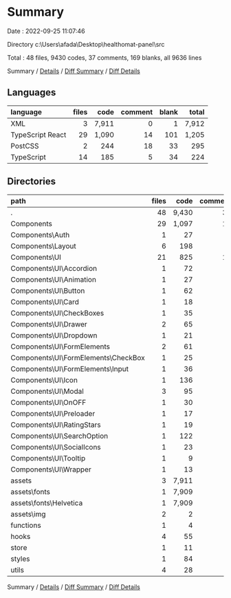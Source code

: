 # Summary

Date : 2022-09-25 11:07:46

Directory c:\\Users\\afada\\Desktop\\healthomat-panel\\src

Total : 48 files,  9430 codes, 37 comments, 169 blanks, all 9636 lines

Summary / [Details](details.md) / [Diff Summary](diff.md) / [Diff Details](diff-details.md)

## Languages
| language | files | code | comment | blank | total |
| :--- | ---: | ---: | ---: | ---: | ---: |
| XML | 3 | 7,911 | 0 | 1 | 7,912 |
| TypeScript React | 29 | 1,090 | 14 | 101 | 1,205 |
| PostCSS | 2 | 244 | 18 | 33 | 295 |
| TypeScript | 14 | 185 | 5 | 34 | 224 |

## Directories
| path | files | code | comment | blank | total |
| :--- | ---: | ---: | ---: | ---: | ---: |
| . | 48 | 9,430 | 37 | 169 | 9,636 |
| Components | 29 | 1,097 | 16 | 107 | 1,220 |
| Components\\Auth | 1 | 27 | 1 | 5 | 33 |
| Components\\Layout | 6 | 198 | 1 | 20 | 219 |
| Components\\UI | 21 | 825 | 14 | 81 | 920 |
| Components\\UI\\Accordion | 1 | 72 | 2 | 7 | 81 |
| Components\\UI\\Animation | 1 | 27 | 0 | 3 | 30 |
| Components\\UI\\Button | 1 | 62 | 0 | 6 | 68 |
| Components\\UI\\Card | 1 | 18 | 0 | 2 | 20 |
| Components\\UI\\CheckBoxes | 1 | 35 | 0 | 5 | 40 |
| Components\\UI\\Drawer | 2 | 65 | 5 | 6 | 76 |
| Components\\UI\\Dropdown | 1 | 21 | 0 | 1 | 22 |
| Components\\UI\\FormElements | 2 | 61 | 0 | 6 | 67 |
| Components\\UI\\FormElements\\CheckBox | 1 | 25 | 0 | 4 | 29 |
| Components\\UI\\FormElements\\Input | 1 | 36 | 0 | 2 | 38 |
| Components\\UI\\Icon | 1 | 136 | 0 | 9 | 145 |
| Components\\UI\\Modal | 3 | 95 | 5 | 8 | 108 |
| Components\\UI\\OnOFF | 1 | 30 | 0 | 4 | 34 |
| Components\\UI\\Preloader | 1 | 17 | 0 | 1 | 18 |
| Components\\UI\\RatingStars | 1 | 19 | 0 | 4 | 23 |
| Components\\UI\\SearchOption | 1 | 122 | 2 | 9 | 133 |
| Components\\UI\\SocialIcons | 1 | 23 | 0 | 3 | 26 |
| Components\\UI\\Tooltip | 1 | 9 | 0 | 4 | 13 |
| Components\\UI\\Wrapper | 1 | 13 | 0 | 3 | 16 |
| assets | 3 | 7,911 | 0 | 1 | 7,912 |
| assets\\fonts | 1 | 7,909 | 0 | 1 | 7,910 |
| assets\\fonts\\Helvetica | 1 | 7,909 | 0 | 1 | 7,910 |
| assets\\img | 2 | 2 | 0 | 0 | 2 |
| functions | 1 | 4 | 0 | 1 | 5 |
| hooks | 4 | 55 | 0 | 7 | 62 |
| store | 1 | 11 | 2 | 3 | 16 |
| styles | 1 | 84 | 5 | 11 | 100 |
| utils | 4 | 28 | 0 | 6 | 34 |

Summary / [Details](details.md) / [Diff Summary](diff.md) / [Diff Details](diff-details.md)